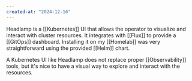```yaml
---
created-at: "2024-12-16"
---
```


Headlamp is a [[Kubernetes]] UI that allows the operator to visualize and interact with cluster resources. It integrates with [[Flux]] to provide a [[GitOps]] dashboard. Installing it on my [[Homelab]] was very straightforward using the provided [[Helm]] chart.

A Kubernetes UI like Headlamp does not replace proper [[Observability]] tools, but it's nice to have a visual way to explore and interact with the resources.
